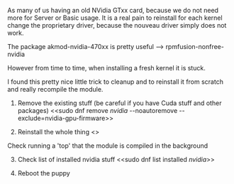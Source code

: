 As many of us having an old NVidia GTxx card, because we do not need more for Server or Basic usage. It is a real pain to reinstall for each kernel change the proprietary driver, because the nouveau driver simply does not work.

The package akmod-nvidia-470xx is pretty useful --> rpmfusion-nonfree-nvidia

However from time to time, when installing a fresh kernel it is stuck.

I found this pretty nice little trick to cleanup and to reinstall it from scratch and really recompile the module.

1. Remove the existing stuff (be careful if you have Cuda stuff and other packages)
<<sudo dnf remove *nvidia* --noautoremove --exclude=nvidia-gpu-firmware>>

2. Reinstall the whole thing
<<sudo dnf install akmod-nvidia-470xx>>

Check running a 'top' that the module is compiled in the background

3. Check list of installed nvidia stuff
<<sudo dnf list installed *nvidia*>>

4. Reboot the puppy



